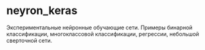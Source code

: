 # neyron_keras
Экспериментальные нейронные обучающие сети. Примеры бинарной классификации, многоклассовой классификации, регрессии, небольшой сверточной сети.
